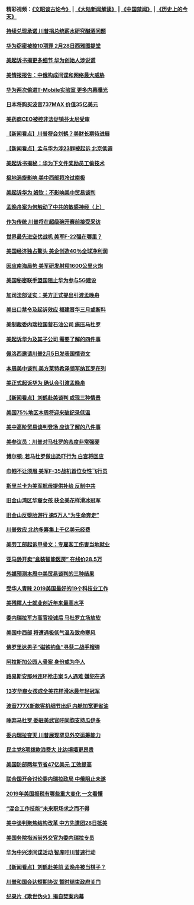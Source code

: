 #### 精彩视频：[《文昭谈古论今》](https://github.com/gfw-breaker/wenzhao/blob/master/README.md?t=01300930) | [《大陆新闻解读》](https://github.com/gfw-breaker/ntdtv-comedy/blob/master/README.md?t=01300930) | [《中国禁闻》](https://github.com/gfw-breaker/ntdtv-news/blob/master/README.md?t=01300930) | [《历史上的今天》](https://github.com/gfw-breaker/today-in-history/blob/master/README.md?t=01300930) 

#### [持续兑现承诺 川普捐总统薪水研究酗酒问题](../pages/nsc412/n11011753.md?t=01300930) 

#### [华为窃密被控10项罪 2月28日西雅图提堂](../pages/nsc412/n11011664.md?t=01300930) 

#### [美起诉书揭更多细节 华为创始人涉说谎](../pages/nsc412/n11011478.md?t=01300930) 

#### [美情报报告：中俄构成间谍和网络最大威胁](../pages/nsc412/n11011346.md?t=01300930) 

#### [华为两次偷进T-Mobile实验室 更多内幕曝光](../pages/nsc412/n11011032.md?t=01300930) 

#### [日本将购买波音737MAX 价值35亿美元](../pages/nsc412/n11011238.md?t=01300930) 

#### [美药商CEO被控非法促销芬太尼受审](../pages/nsc412/n11011244.md?t=01300930) 

#### [【新闻看点】川普将会刘鹤？美财长期待进展](../pages/nsc412/n11011103.md?t=01300930) 

#### [【新闻看点】孟与华为涉23罪被起诉 北京低调](../pages/nsc412/n11011100.md?t=01300930) 

#### [美起诉书揭秘：华为下文件奖励员工偷技术](../pages/nsc412/n11010958.md?t=01300930) 

#### [极地涡旋影响 美中西部将冷过南极](../pages/nsc412/n11010961.md?t=01300930) 

#### [美起诉华为  姆钦：不影响美中贸易谈判](../pages/nsc412/n11010980.md?t=01300930) 

#### [孟晚舟案为何触动了中共的敏感神经（上）](../pages/nsc412/n11008466.md?t=01300930) 

#### [作为传统 川普将在超级碗开赛前接受采访](../pages/nsc412/n11010284.md?t=01300930) 

#### [世界最先进空优战机 美军F-22强在哪里？](../pages/nsc412/n11010323.md?t=01300930) 

#### [美国经济独占鳌头 美企创造40％全球净利润](../pages/nsc412/n11010092.md?t=01300930) 

#### [因应南海局势 美军研发射程1600公里火炮](../pages/nsc412/n11010046.md?t=01300930) 

#### [美国秘密联手盟国阻止华为参与5G建设](../pages/nsc412/n11008416.md?t=01300930) 

#### [加司法部证实：美方正式提出引渡孟晚舟](../pages/nsc412/n11009536.md?t=01300930) 

#### [美出口禁令及起诉效应 福建晋华三月或断料](../pages/nsc412/n11009319.md?t=01300930) 

#### [美制裁委内瑞拉国营石油公司 施压马杜罗](../pages/nsc412/n11009006.md?t=01300930) 

#### [美起诉华为及其子公司 需要了解的四件事](../pages/nsc412/n11009051.md?t=01300930) 

#### [佩洛西邀请川普2月5日发表国情咨文](../pages/nsc412/n11008732.md?t=01300930) 

#### [本周美中谈判 美方莱特希泽领军纳瓦罗在列](../pages/nsc412/n11008813.md?t=01300930) 

#### [美正式起诉华为 确认会引渡孟晚舟](../pages/nsc412/n11008885.md?t=01300930) 

#### [【新闻看点】刘鹤赴美谈判 或现三种情景](../pages/nsc412/n11008460.md?t=01300930) 

#### [美国75%地区本周将迎来破纪录低温](../pages/nsc412/n11008515.md?t=01300930) 

#### [美中高阶贸易谈判登场 应该了解的八件事](../pages/nsc412/n11008487.md?t=01300930) 

#### [美参议员：川普对马杜罗的态度非常强硬](../pages/nsc412/n11008349.md?t=01300930) 

#### [博尔顿: 若马杜罗做出恐吓行为 白宫将回应](../pages/nsc412/n11008204.md?t=01300930) 

#### [巾帼不让须眉 美军F-35战机首位女性飞行员](../pages/nsc412/n11007778.md?t=01300930) 

#### [斯里兰卡为美军航母提供补给 反制中共](../pages/nsc412/n11007567.md?t=01300930) 

#### [旧金山湾区华裔女孩 获全美花样滑冰冠军](../pages/nsc412/n11007307.md?t=01300930) 

#### [旧金山反堕胎游行 逾5万人“为生命奔走”](../pages/nsc412/n11007277.md?t=01300930) 

#### [川普效应 北约多筹集上千亿美元经费](../pages/nsc412/n11006307.md?t=01300930) 

#### [美劳工部起诉甲骨文：专雇客工伤害当地就业](../pages/nsc412/n11006396.md?t=01300930) 

#### [亚马逊开卖“盒装智能医房” 在线价28.5万](../pages/nsc412/n11006269.md?t=01300930) 

#### [外媒预测本周中美贸易谈判的三种结果](../pages/nsc412/n11006293.md?t=01300930) 

#### [受华人青睐 2019美国最好的19个科技业工作](../pages/nsc412/n10997843.md?t=01300930) 

#### [美残障人士就业创近年来最高水平](../pages/nsc412/n11006141.md?t=01300930) 

#### [委内瑞拉军方高官投诚后 马杜罗立场放软](../pages/nsc412/n11006068.md?t=01300930) 

#### [美国中西部 将遭遇极低气温及致命寒风](../pages/nsc412/n11006119.md?t=01300930) 

#### [佛罗里达男子“磁铁钓鱼”寻获二战手榴弹](../pages/nsc412/n11006024.md?t=01300930) 

#### [阿拉斯加公园人骨案 身份或为华人](../pages/nsc412/n11005907.md?t=01300930) 

#### [路易斯安那州连环枪击案 5人遇难 嫌犯在逃](../pages/nsc412/n11005912.md?t=01300930) 

#### [13岁华裔女孩成全美花样滑冰最年轻冠军](../pages/nsc412/n11004513.md?t=01300930) 

#### [波音777X新款客机细节出炉 内舱加宽更省油](../pages/nsc412/n11005089.md?t=01300930) 

#### [唾弃马杜罗 委驻美武官吁同胞支持瓜伊多](../pages/nsc412/n11004923.md?t=01300930) 

#### [委内瑞拉变天 川普展现罕见外交运筹能力](../pages/nsc412/n11004848.md?t=01300930) 

#### [民主党8项拨款浪费大 比边境墙更昂贵](../pages/nsc412/n11004806.md?t=01300930) 

#### [美国防部两年节省47亿美元 工效提高](../pages/nsc412/n11004731.md?t=01300930) 

#### [联合国开会讨论委内瑞拉政局 中俄阻止未遂](../pages/nsc412/n11004660.md?t=01300930) 

#### [2019年美国报税有哪些重大变化 一文看懂](../pages/nsc412/n11004533.md?t=01300930) 

#### [“混合工作技能”未来职场求之而不得](../pages/nsc412/n11002310.md?t=01300930) 

#### [美中谈判聚焦结构改革 中方先遣团28日抵美](../pages/nsc412/n11003280.md?t=01300930) 

#### [美国务院指派前外交官为委内瑞拉专员](../pages/nsc412/n11002915.md?t=01300930) 

#### [华为中兴涉间谍活动 智库吁川普速行动](../pages/nsc412/n11002224.md?t=01300930) 

#### [【新闻看点】刘鹤赴美前 孟晚舟被当棋子？](../pages/nsc412/n11002303.md?t=01300930) 

#### [川普和国会达短期协议 暂时结束政府关门](../pages/nsc412/n11002604.md?t=01300930) 

#### [纪录片《欺世伪火》揭自焚案内幕](../pages/nsc412/n11002664.md?t=01300930) 


